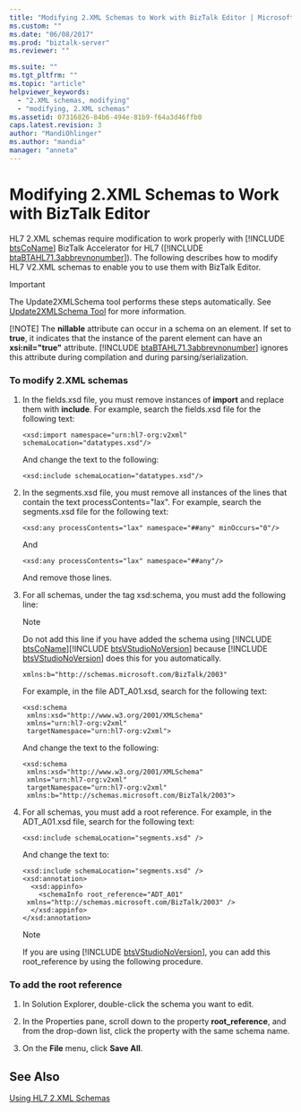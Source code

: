 ```yaml
---
title: "Modifying 2.XML Schemas to Work with BizTalk Editor | Microsoft Docs"
ms.custom: ""
ms.date: "06/08/2017"
ms.prod: "biztalk-server"
ms.reviewer: ""

ms.suite: ""
ms.tgt_pltfrm: ""
ms.topic: "article"
helpviewer_keywords: 
  - "2.XML schemas, modifying"
  - "modifying, 2.XML schemas"
ms.assetid: 07316826-84b6-494e-81b9-f64a3d46ffb0
caps.latest.revision: 3
author: "MandiOhlinger"
ms.author: "mandia"
manager: "anneta"
---
```

# Modifying 2.XML Schemas to Work with BizTalk Editor
HL7 2.XML schemas require modification to work properly with [!INCLUDE [btsCoName](../../includes/btsconame-md.md)] BizTalk Accelerator for HL7 ([!INCLUDE [btaBTAHL71.3abbrevnonumber](../../includes/btabtahl71-3abbrevnonumber-md.md)]). The following describes how to modify HL7 V2.XML schemas to enable you to use them with BizTalk Editor.  
  
> [!IMPORTANT]
>  The Update2XMLSchema tool performs these steps automatically. See [Update2XMLSchema Tool](../../adapters-and-accelerators/accelerator-hl7/update2xmlschema-tool.md) for more information.  
> 
> [!NOTE]
>  The <strong>nillable</strong> attribute can occur in a schema on an element. If set to <strong>true</strong>, it indicates that the instance of the parent element can have an <strong>xsi:nil="true"</strong> attribute. [!INCLUDE [btaBTAHL71.3abbrevnonumber](../../includes/btabtahl71-3abbrevnonumber-md.md)] ignores this attribute during compilation and during parsing/serialization.  
  
### To modify 2.XML schemas  
  
1. In the fields.xsd file, you must remove instances of **import** and replace them with **include**. For example, search the fields.xsd file for the following text:  
  
   ```  
   <xsd:import namespace="urn:hl7-org:v2xml" schemaLocation="datatypes.xsd"/>   
   ```  
  
    And change the text to the following:  
  
   ```  
   <xsd:include schemaLocation="datatypes.xsd"/>   
   ```  
  
2. In the segments.xsd file, you must remove all instances of the lines that contain the text processContents="lax". For example, search the segments.xsd file for the following text:  
  
   ```  
   <xsd:any processContents="lax" namespace="##any" minOccurs="0"/>   
   ```  
  
    And  
  
   ```  
   <xsd:any processContents="lax" namespace="##any"/>   
   ```  
  
    And remove those lines.  
  
3. For all schemas, under the tag xsd:schema, you must add the following line:  
  
   > [!NOTE]
   >  Do not add this line if you have added the schema using [!INCLUDE [btsCoName](../../includes/btsconame-md.md)][!INCLUDE [btsVStudioNoVersion](../../includes/btsvstudionoversion-md.md)] because [!INCLUDE [btsVStudioNoVersion](../../includes/btsvstudionoversion-md.md)] does this for you automatically.  
  
   ```  
   xmlns:b="http://schemas.microsoft.com/BizTalk/2003"  
   ```  
  
    For example, in the file ADT_A01.xsd, search for the following text:  
  
   ```  
   <xsd:schema  
    xmlns:xsd="http://www.w3.org/2001/XMLSchema"   
    xmlns="urn:hl7-org:v2xml"   
    targetNamespace="urn:hl7-org:v2xml">   
   ```  
  
    And change the text to the following:  
  
   ```  
   <xsd:schema  
    xmlns:xsd="http://www.w3.org/2001/XMLSchema"  
    xmlns="urn:hl7-org:v2xml"  
    targetNamespace="urn:hl7-org:v2xml"  
    xmlns:b="http://schemas.microsoft.com/BizTalk/2003">   
   ```  
  
4. For all schemas, you must add a root reference. For example, in the ADT_A01.xsd file, search for the following text:  
  
   ```  
   <xsd:include schemaLocation="segments.xsd" />   
   ```  
  
    And change the text to:  
  
   ```  
   <xsd:include schemaLocation="segments.xsd" />  
   <xsd:annotation>   
     <xsd:appinfo>   
       <schemaInfo root_reference="ADT_A01"  
    xmlns="http://schemas.microsoft.com/BizTalk/2003" />   
     </xsd:appinfo>   
   </xsd:annotation>   
   ```  
  
   > [!NOTE]
   >  If you are using [!INCLUDE [btsVStudioNoVersion](../../includes/btsvstudionoversion-md.md)], you can add this root_reference by using the following procedure.  
  
### To add the root reference  
  
1.  In Solution Explorer, double-click the schema you want to edit.  
  
2.  In the Properties pane, scroll down to the property **root_reference**, and from the drop-down list, click the property with the same schema name.  
  
3.  On the **File** menu, click **Save All**.  
  
## See Also  
 [Using HL7 2.XML Schemas](../../adapters-and-accelerators/accelerator-hl7/using-hl7-2-xml-schemas.md)